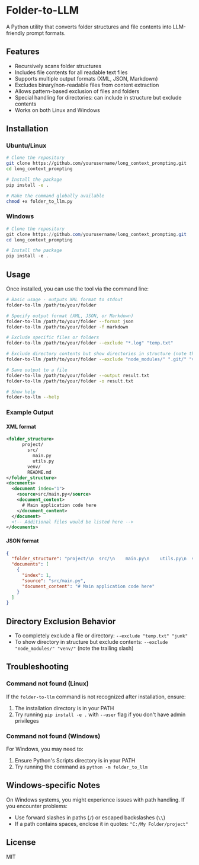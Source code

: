 # Folder-to-LLM

A Python utility that converts folder structures and file contents into LLM-friendly prompt formats.

## Features

- Recursively scans folder structures
- Includes file contents for all readable text files
- Supports multiple output formats (XML, JSON, Markdown)
- Excludes binary/non-readable files from content extraction
- Allows pattern-based exclusion of files and folders
- Special handling for directories: can include in structure but exclude contents
- Works on both Linux and Windows

## Installation

### Ubuntu/Linux

```bash
# Clone the repository
git clone https://github.com/yourusername/long_context_prompting.git
cd long_context_prompting

# Install the package
pip install -e .

# Make the command globally available
chmod +x folder_to_llm.py
```

### Windows

```powershell
# Clone the repository
git clone https://github.com/yourusername/long_context_prompting.git
cd long_context_prompting

# Install the package
pip install -e .
```

## Usage

Once installed, you can use the tool via the command line:

```bash
# Basic usage - outputs XML format to stdout
folder-to-llm /path/to/your/folder

# Specify output format (XML, JSON, or Markdown)
folder-to-llm /path/to/your/folder --format json
folder-to-llm /path/to/your/folder -f markdown

# Exclude specific files or folders
folder-to-llm /path/to/your/folder --exclude "*.log" "temp.txt"

# Exclude directory contents but show directories in structure (note the trailing slash)
folder-to-llm /path/to/your/folder --exclude "node_modules/" ".git/" "venv/"

# Save output to a file
folder-to-llm /path/to/your/folder --output result.txt
folder-to-llm /path/to/your/folder -o result.txt

# Show help
folder-to-llm --help
```

### Example Output

#### XML format
```xml
<folder_structure>
      project/
        src/
          main.py
          utils.py
        venv/
        README.md
</folder_structure>
<documents>
  <document index="1">
    <source>src/main.py</source>
    <document_content>
      # Main application code here
    </document_content>
  </document>
  <!-- Additional files would be listed here -->
</documents>
```

#### JSON format
```json
{
  "folder_structure": "project/\n  src/\n    main.py\n    utils.py\n  venv/\n  README.md",
  "documents": [
    {
      "index": 1,
      "source": "src/main.py",
      "document_content": "# Main application code here"
    }
  ]
}
```

## Directory Exclusion Behavior

- To completely exclude a file or directory: `--exclude "temp.txt" "junk"` 
- To show directory in structure but exclude contents: `--exclude "node_modules/" "venv/"` (note the trailing slash)

## Troubleshooting

### Command not found (Linux)
If the `folder-to-llm` command is not recognized after installation, ensure:
1. The installation directory is in your PATH
2. Try running `pip install -e .` with `--user` flag if you don't have admin privileges

### Command not found (Windows)
For Windows, you may need to:
1. Ensure Python's Scripts directory is in your PATH
2. Try running the command as `python -m folder_to_llm`

## Windows-specific Notes

On Windows systems, you might experience issues with path handling. If you encounter problems:
- Use forward slashes in paths (`/`) or escaped backslashes (`\\`)
- If a path contains spaces, enclose it in quotes: `"C:/My Folder/project"`

## License

MIT
